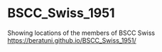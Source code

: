 # BSCC_Swiss_1951
Showing locations of the members of BSCC Swiss
https://beratuni.github.io/BSCC_Swiss_1951/
